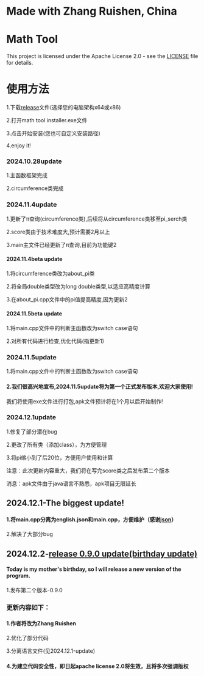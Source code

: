 # Made with Zhang Ruishen, China
# Math Tool

This project is licensed under the Apache License 2.0 - see the [LICENSE](LICENSE.txt) file for details.
# 使用方法
1.下载[release](https://github.com/minecraft-Rayson/math_tool/releases)文件(选择您的电脑架构x64或x86)

2.打开math tool installer.exe文件

3.点击开始安装(您也可自定义安装路径)

4.enjoy it!
### 2024.10.28update
1.主函数框架完成

2.circumference类完成
### 2024.11.4update
1.更新了π查询(circumference类),后续将从circumference类移至pi_serch类

2.score类由于技术难度大,预计需要2月以上

3.main主文件已经更新了π查询,目前为功能键2
#### 2024.11.4beta update
1.将circumference类改为about_pi类

2.将全局double类型改为long double类型,以适应高精度计算

3.在about_pi.cpp文件中的pi值提高精度,因为更新2
#### 2024.11.5beta update
1.将main.cpp文件中的判断主函数改为switch case语句

2.对所有代码进行检查,优化代码(指更新1)
### 2024.11.5update
1.将main.cpp文件中的判断主函数改为switch case语句

#### 2.我们很高兴地宣布,2024.11.5update将为第一个正式发布版本,欢迎大家使用!
我们将使用exe文件进行打包,apk文件预计将在1个月以后开始制作!

### 2024.12.1update
1.修复了部分潜在bug

2.更改了所有类（添加class），为方便管理

3.将pi缩小到了后20位，方便用户使用和计算

注意：此次更新内容重大，我们将在写完score类之后发布第二个版本

消息：apk文件由于java语言不熟悉，apk项目无限延长

## 2024.12.1-The biggest update!
#### 1.将main.cpp分离为english.json和main.cpp，方便维护（感谢[json](https://github.com/nlohmann/json)）

2.解决了大部分bug

## 2024.12.2-[release 0.9.0 update(birthday update)](https://github.com/minecraft-Rayson/math_tool/releases/tag/v0.9.x)
#### Today is my mother's birthday, so I will release a new version of the program.
1.发布第二个版本-0.9.0

### 更新内容如下：

#### 1.作者将改为Zhang Ruishen

2.优化了部分代码

3.分离语言文件(见2024.12.1-update)

#### 4.为建立代码安全性，即日起apache license 2.0将生效，且将多次强调版权